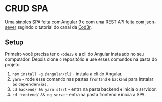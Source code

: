 # CRUD SPA

Uma simples SPA feita com Angular 9 e com uma REST API feita com [json-sever](https://github.com/typicode/json-server) segindo o tutorial do canal da [Cod3r](https://www.youtube.com/playlist?list=PLdPPE0hUkt0rPyAkdhHIIquKbwrGUkvw3).

## Setup

Primeiro você precisa ter o `NodeJS` e a cli do Angular instalado no seu computador. Depois clone o repositório e use esses comandos na pasta do projeto.

1. `npm install -g @angular/cli` - instala a cli do Angular.
2. `yarn` - rode esse comando nas pastas `frontend` e `backend` para instalar as dependencias.
3. `cd backend/ && yarn start` - entra na pasta backend e inicia o servidor.
4. `cd frontend/ && ng serve` - entra na pasta frontend e inicia a SPA.

